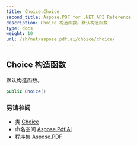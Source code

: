```yaml
---
title: Choice.Choice
second_title: Aspose.PDF for .NET API Reference
description: Choice 构造函数。默认构造函数
type: docs
weight: 10
url: /zh/net/aspose.pdf.ai/choice/choice/
---
```

## Choice 构造函数

默认构造函数。

```csharp
public Choice()
```

### 另请参阅

* 类 [Choice](../)
* 命名空间 [Aspose.Pdf.AI](../../../aspose.pdf.ai/)
* 程序集 [Aspose.PDF](../../../)